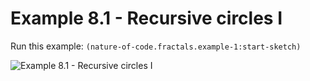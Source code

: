 # Example 8.1 - Recursive circles I

Run this example: `(nature-of-code.fractals.example-1:start-sketch)`

![Example 8.1 - Recursive circles
I](/screenshots/Example%208.1%20-%20Recursive%20circles%20I.gif)
